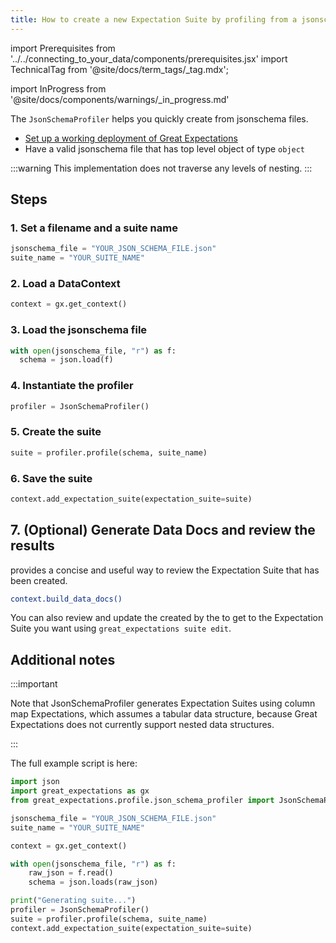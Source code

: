 ```yaml
---
title: How to create a new Expectation Suite by profiling from a jsonschema file
---
```

import Prerequisites from '../../connecting_to_your_data/components/prerequisites.jsx'
import TechnicalTag from '@site/docs/term_tags/_tag.mdx';

import InProgress from '@site/docs/components/warnings/_in_progress.md'

<InProgress />

The ``JsonSchemaProfiler`` helps you quickly create <TechnicalTag tag="expectation_suite" text="Expectation Suites" /> from jsonschema files.

<Prerequisites>

- [Set up a working deployment of Great Expectations](/docs/guides/setup/setup_overview)
- Have a valid jsonschema file that has top level object of type `object`

</Prerequisites>

:::warning
This implementation does not traverse any levels of nesting.
:::

## Steps

### 1. Set a filename and a suite name

```python
jsonschema_file = "YOUR_JSON_SCHEMA_FILE.json"
suite_name = "YOUR_SUITE_NAME"
```

### 2. Load a DataContext

```python
context = gx.get_context()
```

### 3. Load the jsonschema file

```python
with open(jsonschema_file, "r") as f:
  schema = json.load(f)
```

### 4. Instantiate the profiler

```python
profiler = JsonSchemaProfiler()
```

### 5. Create the suite

```python
suite = profiler.profile(schema, suite_name)
```

### 6. Save the suite

```python
context.add_expectation_suite(expectation_suite=suite)
```

## 7. (Optional) Generate Data Docs and review the results

<TechnicalTag tag="data_docs" text="Data Docs" /> provides a concise and useful way to review the Expectation Suite that has been created.

```bash
context.build_data_docs()
```

You can also review and update the <TechnicalTag tag="expectation" text="Expectations" /> created by the <TechnicalTag tag="profiler" text="Profiler" /> to get to the Expectation Suite you want using ``great_expectations suite edit``.

## Additional notes

:::important

Note that JsonSchemaProfiler generates Expectation Suites using column map Expectations, which assumes a tabular data structure, because Great Expectations does not currently support nested data structures.

:::

The full example script is here:

```python
import json
import great_expectations as gx
from great_expectations.profile.json_schema_profiler import JsonSchemaProfiler

jsonschema_file = "YOUR_JSON_SCHEMA_FILE.json"
suite_name = "YOUR_SUITE_NAME"

context = gx.get_context()

with open(jsonschema_file, "r") as f:
    raw_json = f.read()
    schema = json.loads(raw_json)

print("Generating suite...")
profiler = JsonSchemaProfiler()
suite = profiler.profile(schema, suite_name)
context.add_expectation_suite(expectation_suite=suite)
```

